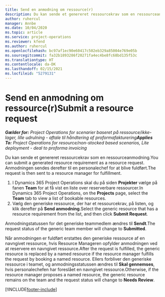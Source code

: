 ```yaml
---
title: Send en anmodning om ressource(r)
description: Du kan sende et genereret ressourcekrav som en ressourceanmodning. Anmodningen sendes derefter til en personalechef for at blive fuldført.
author: ruhercul
manager: Annbe
ms.date: 10/04/2020
ms.topic: article
ms.service: project-operations
ms.reviewer: kfend
ms.author: ruhercul
ms.openlocfilehash: bc97af1ec90e60417c502eb329a85004e769e05b
ms.sourcegitcommit: fa32b1893286f20271fa4ec4be8fc68bd135f53c
ms.translationtype: HT
ms.contentlocale: da-DK
ms.lasthandoff: 02/15/2021
ms.locfileid: "5279131"
---
```

# <a name="submit-a-resource-request"></a><span data-ttu-id="247ad-104">Send en anmodning om ressource(r)</span><span class="sxs-lookup"><span data-stu-id="247ad-104">Submit a resource request</span></span>

<span data-ttu-id="247ad-105">_**Gælder for:** Project Operations for scenarier baseret på ressource/ikke-lager, lille udrulning - aftale til håndtering af proformafakturering_</span><span class="sxs-lookup"><span data-stu-id="247ad-105">_**Applies To:** Project Operations for resource/non-stocked based scenarios, Lite deployment - deal to proforma invoicing_</span></span>

<span data-ttu-id="247ad-106">Du kan sende et genereret ressourcekrav som en ressourceanmodning.</span><span class="sxs-lookup"><span data-stu-id="247ad-106">You can submit a generated resource requirement as a resource request.</span></span> <span data-ttu-id="247ad-107">Anmodningen sendes derefter til en personalechef for at blive fuldført.</span><span class="sxs-lookup"><span data-stu-id="247ad-107">The request is then sent to a resource manager for fulfillment.</span></span>

1. <span data-ttu-id="247ad-108">I Dynamics 365 Project Operations skal du på siden **Projekter** vælge på fanen **Team** for at få vist en liste over reserverbare ressourcer.</span><span class="sxs-lookup"><span data-stu-id="247ad-108">In Dynamics 365 Project Operations, on the **Projects** page, select the **Team** tab to view a list of bookable resources.</span></span> 
2. <span data-ttu-id="247ad-109">Vælg den generiske ressource, der har et ressourcekrav, på listen, og klik derefter på **Send anmodning**.</span><span class="sxs-lookup"><span data-stu-id="247ad-109">Select the generic resource that has a resource requirement from the list, and then click **Submit Request**.</span></span>

<span data-ttu-id="247ad-110">Anmodningstatussen for det generiske teammedlem ændres til **Sendt**.</span><span class="sxs-lookup"><span data-stu-id="247ad-110">The request status of the generic team member will change to **Submitted**.</span></span>

<span data-ttu-id="247ad-111">Når anmodningen er fuldført erstattes den generiske ressource af en navngivet ressource, hvis Resource Manageren opfylder anmodningen ved at reservere en navngivet ressource.</span><span class="sxs-lookup"><span data-stu-id="247ad-111">After the request is fulfilled, the generic resource is replaced by a named resource if the resource manager fulfills the request by booking a named resource.</span></span> <span data-ttu-id="247ad-112">Ellers forbliver den generiske ressource i teamet, og anmodningsstatussen ændres til **Skal gennemses**, hvis personalechefen har foreslået en navngivet ressource.</span><span class="sxs-lookup"><span data-stu-id="247ad-112">Otherwise, if the resource manager proposes a named resource, the generic resource remains on the team and the request status will change to **Needs Review**.</span></span>


[!INCLUDE[footer-include](../includes/footer-banner.md)]